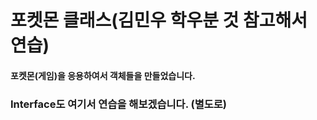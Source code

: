 포켓몬 클래스(김민우 학우분 것 참고해서 연습)
============

#### 포켓몬(게임)을 응용하여서 객체들을 만들었습니다.

### Interface도 여기서 연습을 해보겠습니다. (별도로)
